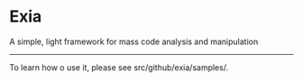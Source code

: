 Exia
====

A simple, light framework for mass code analysis and manipulation

----

To learn how o use it, please see src/github/exia/samples/.

